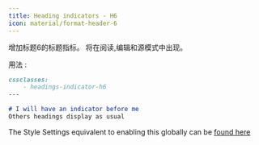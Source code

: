 ```yaml
---
title: Heading indicators - H6
icon: material/format-header-6
---
```


增加标题6的标题指标。 将在阅读,编辑和源模式中出现。

用法 :
```md
cssclasses:
    - headings-indicator-h6
---

# I will have an indicator before me
Others headings display as usual
```

The Style Settings equivalent to enabling this globally can be [found here](。/。/Style-Settings/Editor/Typography/headings/index.md#for-heading-6)